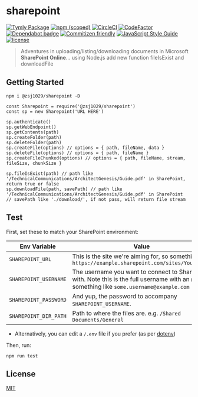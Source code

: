 # sharepoint

[![Tymly Package](https://img.shields.io/badge/tymly-package-blue.svg)](https://tymly.io/)
[![npm (scoped)](https://img.shields.io/npm/v/@wmfs/sharepoint.svg)](https://www.npmjs.com/package/@wmfs/sharepoint)
[![CircleCI](https://circleci.com/gh/wmfs/sharepoint.svg?style=svg)](https://circleci.com/gh/wmfs/sharepoint)
[![CodeFactor](https://www.codefactor.io/repository/github/wmfs/sharepoint/badge)](https://www.codefactor.io/repository/github/wmfs/sharepoint)
[![Dependabot badge](https://img.shields.io/badge/Dependabot-active-brightgreen.svg)](https://dependabot.com/)
[![Commitizen friendly](https://img.shields.io/badge/commitizen-friendly-brightgreen.svg)](http://commitizen.github.io/cz-cli/)
[![JavaScript Style Guide](https://img.shields.io/badge/code_style-standard-brightgreen.svg)](https://standardjs.com)
[![license](https://img.shields.io/github/license/mashape/apistatus.svg)](https://github.com/wmfs/sharepoint/blob/master/README.md)

> Adventures in uploading/listing/downloading documents in Microsoft **SharePoint Online**... using Node.js
> add new function fileIsExist and downloadFile

## <a name="gettingStarted"></a>Getting Started

```
npm i @zsj1029/sharepoint -D
```

```
const Sharepoint = require('@zsj1029/sharepoint')
const sp = new Sharepoint('URL HERE')

sp.authenticate()
sp.getWebEndpoint()
sp.getContents(path)
sp.createFolder(path)
sp.deleteFolder(path)
sp.createFile(options) // options = { path, fileName, data }
sp.deleteFile(options) // options = { path, fileName }
sp.createFileChunked(options) // options = { path, fileName, stream, fileSize, chunkSize }

sp.fileIsExist(path) // path like '/TechnicalCommunications/ArchitectGenesis/Guide.pdf' in SharePoint, return true or false
sp.downloadFile(path, savePath) // path like '/TechnicalCommunications/ArchitectGenesis/Guide.pdf' in SharePoint
// savePath like './download/', if not pass, will return file stream
```

## <a name="test"></a>Test
First, set these to match your SharePoint environment:

| Env Variable | Value |
| ------------ | ----- |
| `SHAREPOINT_URL` | This is the site we're aiming for, so something like `https://example.sharepoint.com/sites/YourSite/` |
| `SHAREPOINT_USERNAME` | The username you want to connect to SharePoint with. Note this is the full username with an `@`, so something like `some.username@example.com` |
| `SHAREPOINT_PASSWORD` | And yup, the password to accompany `SHAREPOINT_USERNAME`. |
| `SHAREPOINT_DIR_PATH` | Path to where the files are. e.g. `/Shared Documents/General ` |

* Alternatively, you can edit a `/.env` file if you prefer (as per [dotenv](https://www.npmjs.com/package/dotenv))

Then, run:
```
npm run test
```

## <a name="license"></a>License
[MIT](https://github.com/wmfs/sharepoint/blob/master/LICENSE)



